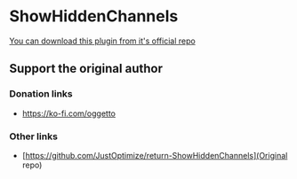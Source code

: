 # ShowHiddenChannels

[You can download this plugin from it's official repo]([MessageLoggerV2.plugin.js?raw=true](https://raw.githubusercontent.com/JustOptimize/return-ShowHiddenChannels/main/ShowHiddenChannels.plugin.js))

## Support the original author

### Donation links

- <https://ko-fi.com/oggetto>

### Other links

- [https://github.com/JustOptimize/return-ShowHiddenChannels](Original repo)
